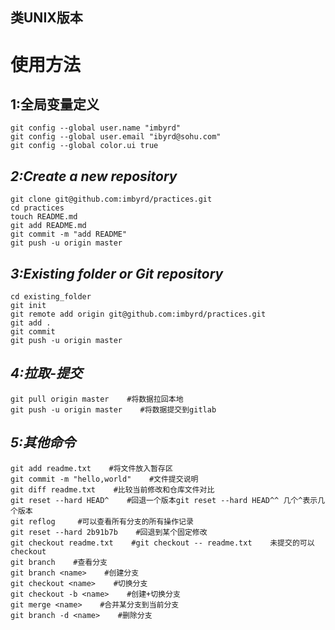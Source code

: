 ## 类UNIX版本

使用方法
=====

1:全局变量定义
------------
```
git config --global user.name "imbyrd"
git config --global user.email "ibyrd@sohu.com"
git config --global color.ui true
```
*2:Create a new repository*
------------
```
git clone git@github.com:imbyrd/practices.git 
cd practices
touch README.md
git add README.md
git commit -m "add README"
git push -u origin master
```
*3:Existing folder or Git repository*
------------
```
cd existing_folder
git init
git remote add origin git@github.com:imbyrd/practices.git
git add .
git commit
git push -u origin master
```
*4:拉取-提交*
------------
```
git pull origin master    #将数据拉回本地
git push -u origin master    #将数据提交到gitlab
```
*5:其他命令*
-----------
```
git add readme.txt    #将文件放入暂存区
git commit -m "hello,world"    #文件提交说明
git diff readme.txt    #比较当前修改和仓库文件对比
git reset --hard HEAD^    #回退一个版本git reset --hard HEAD^^ 几个^表示几个版本
git reflog     #可以查看所有分支的所有操作记录
git reset --hard 2b91b7b    #回退到某个固定修改
git checkout readme.txt    #git checkout -- readme.txt    未提交的可以checkout
git branch    #查看分支
git branch <name>    #创建分支
git checkout <name>    #切换分支
git checkout -b <name>    #创建+切换分支
git merge <name>    #合并某分支到当前分支
git branch -d <name>    #删除分支
```
